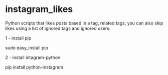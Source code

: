 # instagram_likes
Python scripts that likes posts based in a tag, related tags, you can also skip likes using a list of ignored tags and ignored users.


1 - install pip

sudo easy_install pip

2 - install intagram-python

pip install python-instagram

